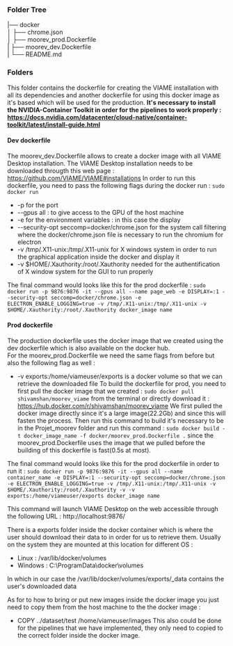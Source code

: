 
### Folder Tree ###
|── docker                
    │   ├── chrome.json                            
    │   ├── moorev_prod.Dockerfile  
    |   ├── moorev_dev.Dockerfile  
    |   └── README.md 
    
### Folders ### 
This folder contains the dockerfile for creating the VIAME installation with all its dependencies and another dockerfile for using this docker image as it's based which will be used for the production.
**It's necessary to install the NVIDIA-Container Toolkit in order for the pipelines to work properly : https://docs.nvidia.com/datacenter/cloud-native/container-toolkit/latest/install-guide.html**
#### Dev dockerfile 
The moorev_dev.Dockerfile allows to create a docker image with all VIAME Desktop installation. The VIAME Desktop installation needs to be downloaded througth this web page : https://github.com/VIAME/VIAME#installations 
In order to run this dockerfile, you need to pass the following flags during the docker run : 
`sudo docker run `  
- -p for the port
- --gpus all : to give access to the GPU of the host machine
- -e for the environment variables : in this case the display
- --security-opt seccomp=docker/chrome.json for the system call filtering where the docker/chrome.json file is necessary to run the chromium for electron
- -v /tmp/.X11-unix:/tmp/.X11-unix for X windows system in order to run the graphical application inside the docker and display it 
- -v $HOME/.Xauthority:/root/.Xauthority needed for the authentification of X window system for the GUI to run properly

The final command would looks like this for the prod dockerfile : `sudo docker run -p 9876:9876 -it --gpus all --name page_web -e DISPLAY=:1 --security-opt seccomp=docker/chrome.json -e ELECTRON_ENABLE_LOGGING=true -v /tmp/.X11-unix:/tmp/.X11-unix -v $HOME/.Xauthority:/root/.Xauthority docker_image name`

#### Prod dockerfile
The production dockerfile uses the docker image that we created using the dev dockerfile which is also available on the docker hub.  
For the moorev_prod.Dockerfile we need the same flags from before but also the following flag as well : 
- -v exports:/home/viameuser/exports is a docker
   volume so that we can retrieve the downloaded file
To build the dockerfile for prod, you need to first pull the docker image that we created : `sudo docker pull shivamshan/moorev_viame` from the terminal or directly download it : https://hub.docker.com/r/shivamshan/moorev_viame
We first pulled the docker image directly since it's a large image(22.2Gb) and since this will fasten the process. 
Then run this command to build it's necessary to be in the Projet_moorev folder and run this command : `sudo docker build -t docker_image_name -f docker/moorev_prod.Dockerfile .` since the moorev_prod.Dockerfile uses the image that we pulled before the building of this dockerfile is fast(0.5s at most). 

The final command would looks like this for the prod dockerfile in order to run it : `sudo docker run -p 9876:9876 -it --gpus all --name container_name -e DISPLAY=:1 --security-opt seccomp=docker/chrome.json -e ELECTRON_ENABLE_LOGGING=true -v /tmp/.X11-unix:/tmp/.X11-unix -v $HOME/.Xauthority:/root/.Xauthority -v -v exports:/home/viameuser/exports docker_image name`

This command will launch VIAME Desktop on the web accessible through the following URL : http://localhost:9876/

There is a exports folder inside the docker container which is where the user should download their data to in order for us to retrieve them. 
Usually on the system they are mounted at this location for different OS : 
- Linux : /var/lib/docker/volumes
- Windows : C:\ProgramData\docker\volumes

In which in our case the /var/lib/docker/volumes/exports/_data contains the user's downloaded data

As for to how to bring or put new images inside the docker image you just need to copy them from the host machine to the the docker image : 
- COPY ../dataset/test /home/viameuser/images
This also could be done for the pipelines that we have implemented, they only need to copied to the correct folder inside the docker image. 


